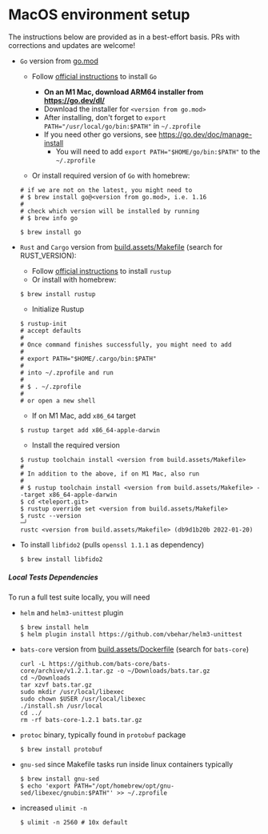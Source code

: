 # MacOS environment setup

The instructions below are provided as in a best-effort basis.
PRs with corrections and updates are welcome!

* `Go` version from
  [go.mod](https://github.com/gravitational/teleport/blob/master/go.mod#L3)
  
  * Follow [official instructions](https://go.dev/doc/install) to install `Go`
    * **On an M1 Mac, download ARM64 installer from https://go.dev/dl/**
    * Download the installer for `<version from go.mod>`  
    * After installing, don't forget to `export PATH="/usr/local/go/bin:$PATH"` in `~/.zprofile`
    * If you need other go versions, see https://go.dev/doc/manage-install
      * You will need to add `export PATH="$HOME/go/bin:$PATH"` to the `~/.zprofile`

  * Or install required version of `Go` with homebrew:

  ```shell
  # if we are not on the latest, you might need to
  # $ brew install go@<version from go.mod>, i.e. 1.16
  #
  # check which version will be installed by running
  # $ brew info go
  
  $ brew install go
  ````

* `Rust` and `Cargo` version from
  [build.assets/Makefile](https://github.com/gravitational/teleport/blob/master/build.assets/Makefile#L21)
  (search for RUST_VERSION):

  * Follow [official instructions](https://www.rust-lang.org/tools/install) to install `rustup`
  *  Or install with homebrew:
  
  ```shell
  $ brew install rustup
  ```
  
  * Initialize Rustup
  
  ```shell
  $ rustup-init
  # accept defaults
  #
  # Once command finishes successfully, you might need to add
  # 
  # export PATH="$HOME/.cargo/bin:$PATH"
  # 
  # into ~/.zprofile and run
  # 
  # $ . ~/.zprofile
  # 
  # or open a new shell
  ```
  
  * If on M1 Mac, add `x86_64` target 
  
  ```shell
  $ rustup target add x86_64-apple-darwin
  ```

  * Install the required version
  
  ```shell
  $ rustup toolchain install <version from build.assets/Makefile>
  # 
  # In addition to the above, if on M1 Mac, also run
  #
  # $ rustup toolchain install <version from build.assets/Makefile> --target x86_64-apple-darwin
  $ cd <teleport.git>
  $ rustup override set <version from build.assets/Makefile>
  $ rustc --version                                                                                                                                                                  ─╯
  rustc <version from build.assets/Makefile> (db9d1b20b 2022-01-20)
  ```

* To install `libfido2` (pulls `openssl 1.1.1` as dependency)
 
  ```shell
  $ brew install libfido2
  ```

##### Local Tests Dependencies
 
To run a full test suite locally, you will need

* `helm` and `helm3-unittest` plugin
 
  ```shell
  $ brew install helm
  $ helm plugin install https://github.com/vbehar/helm3-unittest
  ```
  
* `bats-core` version from [build.assets/Dockerfile](https://github.com/gravitational/teleport/blob/master/build.assets/Dockerfile#L183) (search for `bats-core`)

  ```shell
  curl -L https://github.com/bats-core/bats-core/archive/v1.2.1.tar.gz -o ~/Downloads/bats.tar.gz
  cd ~/Downloads
  tar xzvf bats.tar.gz
  sudo mkdir /usr/local/libexec
  sudo chown $USER /usr/local/libexec
  ./install.sh /usr/local
  cd ../
  rm -rf bats-core-1.2.1 bats.tar.gz
  ```

* `protoc` binary, typically found in `protobuf` package 

  ```shell
  $ brew install protobuf
  ```

* `gnu-sed` since Makefile tasks run inside linux containers typically

  ```shell
  $ brew install gnu-sed
  $ echo 'export PATH="/opt/homebrew/opt/gnu-sed/libexec/gnubin:$PATH"' >> ~/.zprofile
  ```
  
* increased `ulimit -n`
  
  ```shell
  $ ulimit -n 2560 # 10x default
  ```